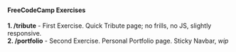 #### FreeCodeCamp Exercises  
  
**1. /tribute** - First Exercise. Quick Tribute page; no frills, no JS, slightly responsive.  
**2. /portfolio** - Second Exercise. Personal Portfolio page. Sticky Navbar, *wip*
